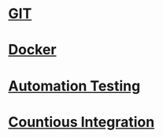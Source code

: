 # [GIT](/git.md)

# [ Docker](docker.md)

# [Automation Testing](at.md)

# [Countious Integration](ci.md)
